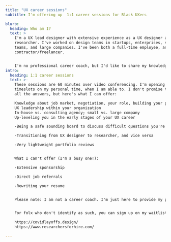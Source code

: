 ```yaml
---
title: "UX career sessions"
subtitle: I'm offering up  1:1 career sessions for Black UXers

blurb:
  heading: Who am I?
  text: >
    I'm a UX lead designer with extensive experience as a UX designer and
    researcher. I've worked on design teams in startups, enterprises, small
    teams, and large companies. I've been both a full-time employee, and
    contractor/freelancer.


    I'm no professional career coach, but I'd like to share my knowledge so that you can grow and elevate your career. Though I'm not an official hiring manager (yet), my input frequently influences hiring decisions, and I'm determined to increase Black representation in the UX hiring pipeline.
intro:
  heading: 1:1 career sessions
  text: >-
    These sessions are 60 minutes over video conferencing. I'm opening up
    timeslots on my personal time, when I am able to. I don't promise to have
    all the answers, but here's what I can offer:

    Knowledge about job market, negotiation, your role, building your profile in the organization
    UX leadership within your organization
    In-house vs. consulting agency; small vs. large company
    Up-leveling you in the early stages of your UX career

    -Being a safe sounding board to discuss difficult questions you're facing as it relates to race and gender

    -Transitioning from UX designer to researcher, and vice versa

    -Very lightweight portfolio reviews


    What I can't offer (I'm a busy one!):

    -Extensive sponsorship

    -Direct job referrals

    -Rewriting your resume


    Please note: I am not a career coach. I'm just here to provide my personal experiences and knowledge. My sessions are currently focused on helping up-and-coming Black UXers gain access to knowledge and advice, given my own experiences as POC in UX. These sessions are prioritized first. 


    For folx who don't identify as such, you can sign up on my waitlist as I find more available timeslots. Please also consider looking into your local IXDA or [link](http://hexagonux.com/chapter-directory "Hexagon UX") chapter. I highly recommend Hexagon's mentorship programs, and I led the Seattle chapter for a few years. http://hexagonux.com/chapter-directory. There are many resources now developed for those who are affected by COVID-19 that area easily findable on the WWW:

    https://covidlayoffs.design/
    https://www.researchersforhire.com/

---
```

